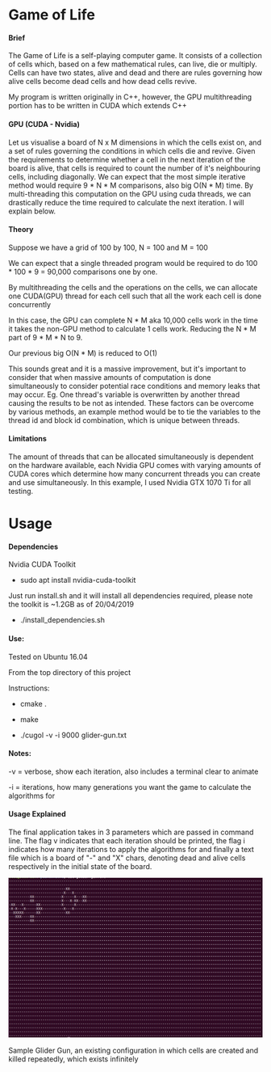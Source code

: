 Game of Life
============

#### Brief

The Game of Life is a self-playing computer game.
It consists of a collection of cells which, based on a few mathematical rules, can live, die or multiply. Cells can have two states, alive and dead and there are rules governing how alive cells become dead cells and how dead cells revive.

My program is written originally in C++, however, the GPU multithreading portion has to be written in CUDA which extends C++

#### GPU (CUDA - Nvidia)

Let us visualise a board of N x M dimensions in which the cells exist on, and a set of rules governing the conditions in which cells die and revive. Given the requirements to determine whether a cell in the next iteration of the board is alive, that cells is required to count the number of it's neighbouring cells, including diagonally. We can expect that the most simple iterative method would require 9 * N * M comparisons, also big O(N * M) time. By multi-threading this computation on the GPU using cuda threads, we can drastically reduce the time required to calculate the next iteration. I will explain below.

#### Theory

Suppose we have a grid of 100 by 100, N = 100 and M = 100

We can expect that a single threaded program would be required to do 100 * 100 * 9 = 90,000 comparisons one by one.

By multithreading the cells and the operations on the cells, we can allocate one CUDA(GPU) thread for each cell such that all the work each cell is done concurrently

In this case, the GPU can complete N * M aka 10,000 cells work in the time it takes the non-GPU method to calculate 1 cells work. Reducing the N * M part of 9 * M * N to 9.

Our previous big O(N * M) is reduced to O(1)

This sounds great and it is a massive improvement, but it's important to consider that when massive amounts of computation is done simultaneously to consider potential race conditions and memory leaks that may occur. Eg. One thread's variable is overwritten by another thread causing the results to be not as intended. These factors can be overcome by various methods, an example method would be to tie the variables to the thread id and block id combination, which is unique between threads. 

#### Limitations

The amount of threads that can be allocated simultaneously is dependent on the hardware available, each Nvidia GPU comes with varying amounts of CUDA cores which determine how many concurrent threads you can create and use simultaneously. In this example, I used Nvidia GTX 1070 Ti for all testing.

Usage
=====

#### Dependencies
Nvidia CUDA Toolkit
* sudo apt install nvidia-cuda-toolkit

Just run install.sh and it 
will install all dependencies required, please note the toolkit is ~1.2GB as of 20/04/2019

* ./install_dependencies.sh
#### Use:

Tested on Ubuntu 16.04

From the top directory of this project

Instructions:

* cmake . 

* make

* ./cugol -v -i 9000 glider-gun.txt

#### Notes:

-v = verbose, show each iteration, also includes a terminal clear to animate

-i = iterations, how many generations you want the game to calculate the algorithms for

#### Usage Explained
The final application takes in 3 parameters which are passed in command line. The flag v indicates that each iteration should be printed, the flag i indicates how many iterations to apply the algorithms for and finally a text file which is a board of "-" and "X" chars, denoting dead and alive cells respectively in the initial state of the board.

![Sample Glider Gun](/Images/GliderGun.png "Glider Gun")

Sample Glider Gun, an existing configuration in which cells are created and killed repeatedly, which exists infinitely